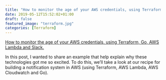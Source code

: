 ```yaml
---
title: "How to monitor the age of your AWS credentials, using Terraform, Go, AWS Lambda and Slack"
date: 2019-05-12T15:52:02+01:00
draft: false
featured_image: "terraform.jpg"
categories: [Terraform]
---
```


<a href="https://medium.com/empathyco/how-to-monitor-the-age-of-your-aws-credentials-using-terraform-go-aws-lambda-and-slack-a9cc0ad322a" target="_blank" rel="nofollow" title="home">How to monitor the age of your AWS credentials, using Terraform, Go, AWS Lambda and Slack.</a>

In this post, I wanted to share an example that help explain why these technologies got me so excited. To do this, we’ll take a look at our recipe for building a notification system in AWS (using Terraform, AWS Lambda, AWS Cloudwatch and Go). 